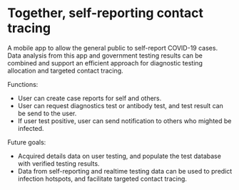 # Together, self-reporting contact tracing

A mobile app to allow the general public to self-report COVID-19 cases. Data analysis from this app and government testing results can be combined and support an efficient approach for diagnostic testing allocation and targeted contact tracing. 

Functions:
- User can create case reports for self and others.
- User can request diagnostics test or antibody test, and test result can be send to the user.
- If user test positive, user can send notification to others who mighted be infected.

Future goals:
- Acquired details data on user testing, and populate the test database with verified testing results.
- Data from self-reporting and realtime testing data can be used to predict infection hotspots, and facilitate targeted contact tracing. 

